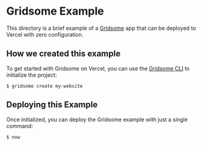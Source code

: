 # Gridsome Example

This directory is a brief example of a [Gridsome](https://gridsome.org/) app that can be deployed to Vercel with zero configuration.

## How we created this example

To get started with Gridsome on Vercel, you can use the [Gridsome CLI](https://gridsome.org/docs/gridsome-cli/) to initialize the project:

```shell
$ gridsome create my-website
```

## Deploying this Example

Once initialized, you can deploy the Gridsome example with just a single command:

```shell
$ now
```
